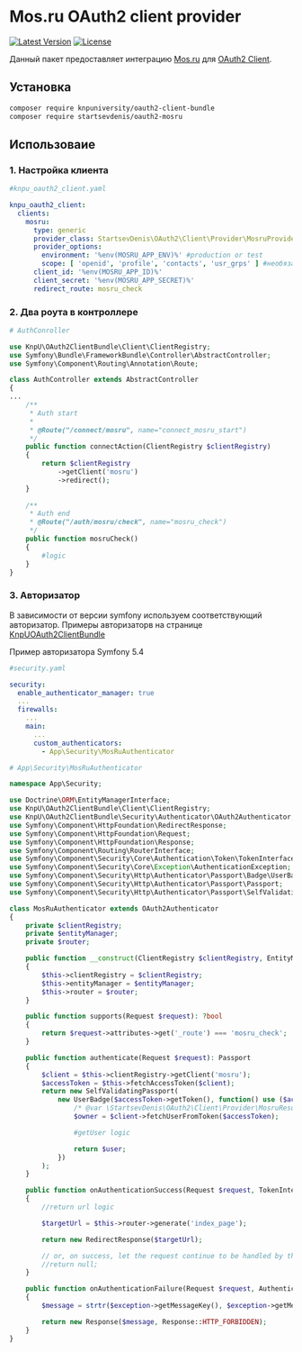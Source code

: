 # Mos.ru OAuth2 client provider

[//]: # ([![Build Status]&#40;https://img.shields.io/travis/rakeev/oauth2-mailru.svg&#41;]&#40;https://travis-ci.org/rakeev/oauth2-mailru&#41;)
[![Latest Version](https://img.shields.io/packagist/v/aego/oauth2-mailru.svg)](https://packagist.org/packages/aego/oauth2-mailru)
[![License](https://img.shields.io/packagist/l/aego/oauth2-mailru.svg)](https://packagist.org/packages/aego/oauth2-mailru)

Данный пакет предоставляет интеграцию [Mos.ru](https://login.mos.ru) для [OAuth2 Client](https://github.com/thephpleague/oauth2-client).

## Установка

```sh
composer require knpuniversity/oauth2-client-bundle
composer require startsevdenis/oauth2-mosru
```

## Использоваие

### 1. Настройка клиента

```yaml
#knpu_oauth2_client.yaml

knpu_oauth2_client:
  clients:
    mosru:
      type: generic
      provider_class: StartsevDenis\OAuth2\Client\Provider\MosruProvider
      provider_options:
        environment: '%env(MOSRU_APP_ENV)%' #production or test
        scope: [ 'openid', 'profile', 'contacts', 'usr_grps' ] #необязательный параметр scope по умолчанию 'openid', 'profile', 'contacts'
      client_id: '%env(MOSRU_APP_ID)%'
      client_secret: '%env(MOSRU_APP_SECRET)%'
      redirect_route: mosru_check
```

### 2. Два роута в контроллере

```php
# AuthConroller

use KnpU\OAuth2ClientBundle\Client\ClientRegistry;
use Symfony\Bundle\FrameworkBundle\Controller\AbstractController;
use Symfony\Component\Routing\Annotation\Route;

class AuthController extends AbstractController
{
...
    /**
     * Auth start
     *
     * @Route("/connect/mosru", name="connect_mosru_start")
     */
    public function connectAction(ClientRegistry $clientRegistry)
    {
        return $clientRegistry
            ->getClient('mosru')
            ->redirect();
    }
    
    /**
     * Auth end  
     * @Route("/auth/mosru/check", name="mosru_check")
     */
    public function mosruCheck()
    {
        #logic
    }
}
``` 

### 3. Авторизатор

В зависимости от версии symfony используем соответствующий авторизатор. 
Примеры авторизаторв на странице [KnpUOAuth2ClientBundle](https://github.com/knpuniversity/oauth2-client-bundle#authenticating-with-the-new-symfony-authenticator)

Пример авторизатора Symfony 5.4

```yaml
#security.yaml

security:
  enable_authenticator_manager: true
  ...
  firewalls:
    ...
    main:
      ...
      custom_authenticators:
        - App\Security\MosRuAuthenticator


```

```php
# App\Security\MosRuAuthenticator

namespace App\Security;

use Doctrine\ORM\EntityManagerInterface;
use KnpU\OAuth2ClientBundle\Client\ClientRegistry;
use KnpU\OAuth2ClientBundle\Security\Authenticator\OAuth2Authenticator;
use Symfony\Component\HttpFoundation\RedirectResponse;
use Symfony\Component\HttpFoundation\Request;
use Symfony\Component\HttpFoundation\Response;
use Symfony\Component\Routing\RouterInterface;
use Symfony\Component\Security\Core\Authentication\Token\TokenInterface;
use Symfony\Component\Security\Core\Exception\AuthenticationException;
use Symfony\Component\Security\Http\Authenticator\Passport\Badge\UserBadge;
use Symfony\Component\Security\Http\Authenticator\Passport\Passport;
use Symfony\Component\Security\Http\Authenticator\Passport\SelfValidatingPassport;

class MosRuAuthenticator extends OAuth2Authenticator
{
    private $clientRegistry;
    private $entityManager;
    private $router;

    public function __construct(ClientRegistry $clientRegistry, EntityManagerInterface $entityManager, RouterInterface $router)
    {
        $this->clientRegistry = $clientRegistry;
        $this->entityManager = $entityManager;
        $this->router = $router;
    }

    public function supports(Request $request): ?bool
    {
        return $request->attributes->get('_route') === 'mosru_check';
    }

    public function authenticate(Request $request): Passport
    {
        $client = $this->clientRegistry->getClient('mosru');
        $accessToken = $this->fetchAccessToken($client);
        return new SelfValidatingPassport(
            new UserBadge($accessToken->getToken(), function() use ($accessToken, $client) {
                /* @var \StartsevDenis\OAuth2\Client\Provider\MosruResourceOwner */
                $owner = $client->fetchUserFromToken($accessToken);

                #getUser logic

                return $user;
            })
        );
    }

    public function onAuthenticationSuccess(Request $request, TokenInterface $token, string $firewallName): ?Response
    {
        //return url logic

        $targetUrl = $this->router->generate('index_page');

        return new RedirectResponse($targetUrl);

        // or, on success, let the request continue to be handled by the controller
        //return null;
    }

    public function onAuthenticationFailure(Request $request, AuthenticationException $exception): ?Response
    {
        $message = strtr($exception->getMessageKey(), $exception->getMessageData());

        return new Response($message, Response::HTTP_FORBIDDEN);
    }
}

```